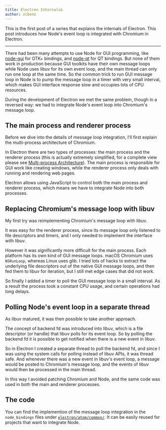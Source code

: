 ```yaml
---
title: Electron Internals&
author: zcbenz
---
```


This is the first post of a series that explains the internals of Electron. This post introduces how Node's event loop is integrated with Chromium in Electron.

* * *

There had been many attempts to use Node for GUI programming, like [node-gui](https://github.com/zcbenz/node-gui) for GTK+ bindings, and [node-qt](https://github.com/arturadib/node-qt) for QT bindings. But none of them work in production because GUI toolkits have their own message loops while Node uses libuv for its own event loop, and the main thread can only run one loop at the same time. So the common trick to run GUI message loop in Node is to pump the message loop in a timer with very small interval, which makes GUI interface response slow and occupies lots of CPU resources.

During the development of Electron we met the same problem, though in a reversed way: we had to integrate Node's event loop into Chromium's message loop.

## The main process and renderer process

Before we dive into the details of message loop integration, I'll first explain the multi-process architecture of Chromium.

In Electron there are two types of processes: the main process and the renderer process (this is actually extremely simplified, for a complete view please see [Multi-process Architecture](http://dev.chromium.org/developers/design-documents/multi-process-architecture)). The main process is responsible for GUI work like creating windows, while the renderer process only deals with running and rendering web pages.

Electron allows using JavaScript to control both the main process and renderer process, which means we have to integrate Node into both processes.

## Replacing Chromium's message loop with libuv

My first try was reimplementing Chromium's message loop with libuv.

It was easy for the renderer process, since its message loop only listened to file descriptors and timers, and I only needed to implement the interface with libuv.

However it was significantly more difficult for the main process. Each platform has its own kind of GUI message loops. macOS Chromium uses `NSRunLoop`, whereas Linux uses glib. I tried lots of hacks to extract the underlying file descriptors out of the native GUI message loops, and then fed them to libuv for iteration, but I still met edge cases that did not work.

So finally I added a timer to poll the GUI message loop in a small interval. As a result the process took a constant CPU usage, and certain operations had long delays.

## Polling Node's event loop in a separate thread

As libuv matured, it was then possible to take another approach.

The concept of backend fd was introduced into libuv, which is a file descriptor (or handle) that libuv polls for its event loop. So by polling the backend fd it is possible to get notified when there is a new event in libuv.

So in Electron I created a separate thread to poll the backend fd, and since I was using the system calls for polling instead of libuv APIs, it was thread safe. And whenever there was a new event in libuv's event loop, a message would be posted to Chromium's message loop, and the events of libuv would then be processed in the main thread.

In this way I avoided patching Chromium and Node, and the same code was used in both the main and renderer processes.

## The code

You can find the implemention of the message loop integration in the `node_bindings` files under [`electron/atom/common/`](https://github.com/electron/electron/tree/master/atom/common). It can be easily reused for projects that want to integrate Node.